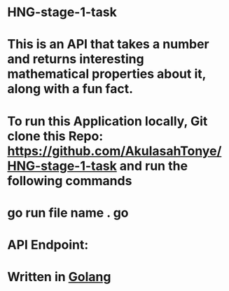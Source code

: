 # HNG-stage-1-task

# This is an API that takes a number and returns interesting mathematical properties about it, along with a fun fact.

# To run this Application locally, Git clone this Repo: https://github.com/AkulasahTonye/HNG-stage-1-task and run the following commands

# go run file name . go

# API Endpoint:

# Written in [Golang](https://hng.tech/hire/golang-developers)